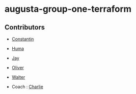 # augusta-group-one-terraform

## Contributors

- [Constantin]()
- [Huma]()
- [Jay]()
- [Oliver](https://github.com/ovt12)
- [Walter]()

- Coach : [Charlie](https://github.com/Charlie-robin)